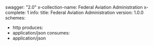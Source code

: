 swagger: "2.0"
x-collection-name: Federal Aviation Administration
x-complete: 1
info:
  title: Federal Aviation Administration
  version: 1.0.0
schemes:
- http
produces:
- application/json
consumes:
- application/json
